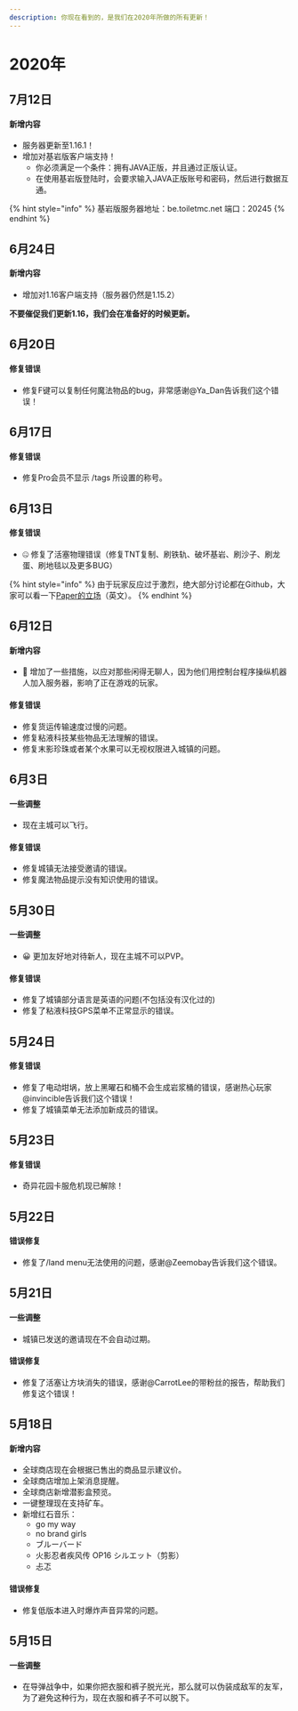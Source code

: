 ```yaml
---
description: 你现在看到的，是我们在2020年所做的所有更新！
---
```


# 2020年

## 7月12日

#### 新增内容

* 服务器更新至1.16.1！
* 增加对基岩版客户端支持！
  * 你必须满足一个条件：拥有JAVA正版，并且通过正版认证。
  * 在使用基岩版登陆时，会要求输入JAVA正版账号和密码，然后进行数据互通。

{% hint style="info" %}
基岩版服务器地址：be.toiletmc.net           端口：20245
{% endhint %}

## 6月24日

#### 新增内容

* 增加对1.16客户端支持（服务器仍然是1.15.2）

**不要催促我们更新1.16，我们会在准备好的时候更新。**

## 6月20日 

#### 修复错误

* 修复F键可以复制任何魔法物品的bug，非常感谢@Ya\_Dan告诉我们这个错误！

## 6月17日

#### 修复错误

* 修复Pro会员不显示 /tags 所设置的称号。

## 6月13日

#### 修复错误

* 🤐 修复了活塞物理错误（修复TNT复制、刷铁轨、破坏基岩、刷沙子、刷龙蛋、刷地毯以及更多BUG）

{% hint style="info" %}
由于玩家反应过于激烈，绝大部分讨论都在Github，大家可以看一下[Paper的立场](https://github.com/PaperMC/Paper/pull/3544)（英文）。
{% endhint %}

## 6月12日

#### 新增内容

* 🤬 增加了一些措施，以应对那些闲得无聊人，因为他们用控制台程序操纵机器人加入服务器，影响了正在游戏的玩家。

#### 修复错误

* 修复货运传输速度过慢的问题。
* 修复粘液科技某些物品无法理解的错误。
* 修复末影珍珠或者某个水果可以无视权限进入城镇的问题。

## 6月3日

#### 一些调整

* 现在主城可以飞行。

#### 修复错误

* 修复城镇无法接受邀请的错误。
* 修复魔法物品提示没有知识使用的错误。

## 5月30日

#### 一些调整

* 😀 更加友好地对待新人，现在主城不可以PVP。

#### 修复错误

* 修复了城镇部分语言是英语的问题\(不包括没有汉化过的\)
* 修复了粘液科技GPS菜单不正常显示的错误。

## 5月24日

#### 修复错误

* 修复了电动坩埚，放上黑曜石和桶不会生成岩浆桶的错误，感谢热心玩家@invincible告诉我们这个错误！
* 修复了城镇菜单无法添加新成员的错误。

## 5月23日

#### 修复错误

* 奇异花园卡服危机现已解除！

## 5月22日

#### 错误修复

* 修复了/land menu无法使用的问题，感谢@Zeemobay告诉我们这个错误。

## 5月21日

#### 一些调整

* 城镇已发送的邀请现在不会自动过期。

#### 错误修复

* 修复了活塞让方块消失的错误，感谢@CarrotLee的带粉丝的报告，帮助我们修复这个错误！

## 5月18日

#### 新增内容

* 全球商店现在会根据已售出的商品显示建议价。
* 全球商店增加上架消息提醒。
* 全球商店新增潜影盒预览。
* 一键整理现在支持矿车。
* 新增红石音乐：
  * go my way
  * no brand girls
  * ブルーバード
  * 火影忍者疾风传 OP16 シルエット（剪影）
  * 忐忑

#### 错误修复

* 修复低版本进入时爆炸声音异常的问题。

## 5月15日

#### 一些调整

* 在导弹战争中，如果你把衣服和裤子脱光光，那么就可以伪装成敌军的友军，为了避免这种行为，现在衣服和裤子不可以脱下。

